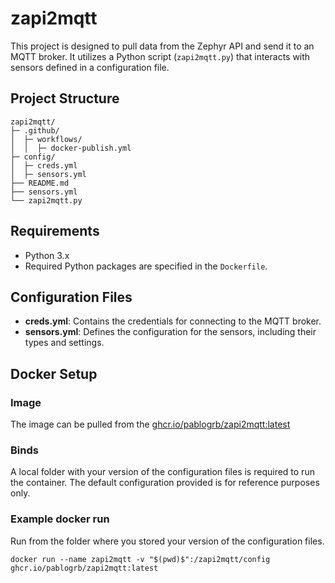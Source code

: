 # zapi2mqtt
This project is designed to pull data from the Zephyr API and send it to an MQTT broker. It utilizes a Python script (`zapi2mqtt.py`) that interacts with sensors defined in a configuration file.

## Project Structure
```
zapi2mqtt/
├─ .github/
│  ├─ workflows/
│  │  ├─ docker-publish.yml
├─ config/
│  ├─ creds.yml
│  ├─ sensors.yml
├── README.md
├── sensors.yml
└── zapi2mqtt.py
```

## Requirements
- Python 3.x
- Required Python packages are specified in the `Dockerfile`.

## Configuration Files
- **creds.yml**: Contains the credentials for connecting to the MQTT broker.
- **sensors.yml**: Defines the configuration for the sensors, including their types and settings.

## Docker Setup

### Image

The image can be pulled from the [ghcr.io/pablogrb/zapi2mqtt:latest](ghcr.io/pablogrb/zapi2mqtt:latest)

### Binds

A local folder with your version of the configuration files is required to run the container. The default configuration provided is for reference purposes only.

### Example docker run
Run from the folder where you stored your version of the configuration files.
```
docker run --name zapi2mqtt -v "$(pwd)$":/zapi2mqtt/config ghcr.io/pablogrb/zapi2mqtt:latest
```